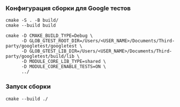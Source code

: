 ### Конфигурация сборки для Google тестов

```console
cmake -S . -B build/
cmake --build build
```

```console
cmake -D CMAKE_BUILD_TYPE=Debug \
      -D GLOB_GTEST_ROOT_DIR=/Users/<USER_NAME>/Documents/Third-party/googletest/googletest \
      -D GLOB_GTEST_LIB_DIR=/Users/<USER_NAME>/Documents/Third-party/googletest/build/lib \
      -D MODULE_CORE_LIB_TYPE=shared \
      -D MODULE_CORE_ENABLE_TESTS=ON \
      ../
```

### Запуск сборки

```console
cmake --build ./
```
